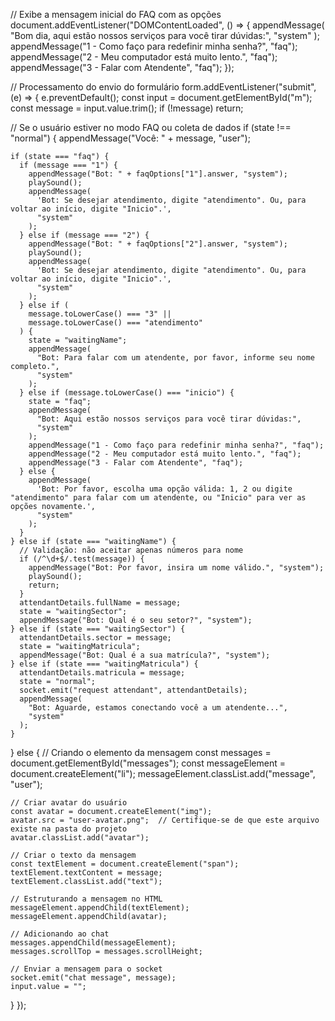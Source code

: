 // Exibe a mensagem inicial do FAQ com as opções
document.addEventListener("DOMContentLoaded", () => {
appendMessage(
"Bom dia, aqui estão nossos serviços para você tirar dúvidas:",
"system"
);
appendMessage("1 - Como faço para redefinir minha senha?", "faq");
appendMessage("2 - Meu computador está muito lento.", "faq");
appendMessage("3 - Falar com Atendente", "faq");
});

// Processamento do envio do formulário
form.addEventListener("submit", (e) => {
e.preventDefault();
const input = document.getElementById("m");
const message = input.value.trim();
if (!message) return;

// Se o usuário estiver no modo FAQ ou coleta de dados
if (state !== "normal") {
appendMessage("Você: " + message, "user");

    if (state === "faq") {
      if (message === "1") {
        appendMessage("Bot: " + faqOptions["1"].answer, "system");
        playSound();
        appendMessage(
          'Bot: Se desejar atendimento, digite "atendimento". Ou, para voltar ao início, digite "Inicio".',
          "system"
        );
      } else if (message === "2") {
        appendMessage("Bot: " + faqOptions["2"].answer, "system");
        playSound();
        appendMessage(
          'Bot: Se desejar atendimento, digite "atendimento". Ou, para voltar ao início, digite "Inicio".',
          "system"
        );
      } else if (
        message.toLowerCase() === "3" ||
        message.toLowerCase() === "atendimento"
      ) {
        state = "waitingName";
        appendMessage(
          "Bot: Para falar com um atendente, por favor, informe seu nome completo.",
          "system"
        );
      } else if (message.toLowerCase() === "inicio") {
        state = "faq";
        appendMessage(
          "Bot: Aqui estão nossos serviços para você tirar dúvidas:",
          "system"
        );
        appendMessage("1 - Como faço para redefinir minha senha?", "faq");
        appendMessage("2 - Meu computador está muito lento.", "faq");
        appendMessage("3 - Falar com Atendente", "faq");
      } else {
        appendMessage(
          'Bot: Por favor, escolha uma opção válida: 1, 2 ou digite "atendimento" para falar com um atendente, ou "Inicio" para ver as opções novamente.',
          "system"
        );
      }
    } else if (state === "waitingName") {
      // Validação: não aceitar apenas números para nome
      if (/^\d+$/.test(message)) {
        appendMessage("Bot: Por favor, insira um nome válido.", "system");
        playSound();
        return;
      }
      attendantDetails.fullName = message;
      state = "waitingSector";
      appendMessage("Bot: Qual é o seu setor?", "system");
    } else if (state === "waitingSector") {
      attendantDetails.sector = message;
      state = "waitingMatricula";
      appendMessage("Bot: Qual é a sua matrícula?", "system");
    } else if (state === "waitingMatricula") {
      attendantDetails.matricula = message;
      state = "normal";
      socket.emit("request attendant", attendantDetails);
      appendMessage(
        "Bot: Aguarde, estamos conectando você a um atendente...",
        "system"
      );
    }

} else {
// Criando o elemento da mensagem
const messages = document.getElementById("messages");
const messageElement = document.createElement("li");
messageElement.classList.add("message", "user");

    // Criar avatar do usuário
    const avatar = document.createElement("img");
    avatar.src = "user-avatar.png";  // Certifique-se de que este arquivo existe na pasta do projeto
    avatar.classList.add("avatar");

    // Criar o texto da mensagem
    const textElement = document.createElement("span");
    textElement.textContent = message;
    textElement.classList.add("text");

    // Estruturando a mensagem no HTML
    messageElement.appendChild(textElement);
    messageElement.appendChild(avatar);

    // Adicionando ao chat
    messages.appendChild(messageElement);
    messages.scrollTop = messages.scrollHeight;

    // Enviar a mensagem para o socket
    socket.emit("chat message", message);
    input.value = "";

}
});
